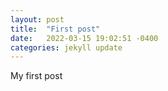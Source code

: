 ```yaml
---
layout: post
title:  "First post"
date:   2022-03-15 19:02:51 -0400
categories: jekyll update
---
```


My first post